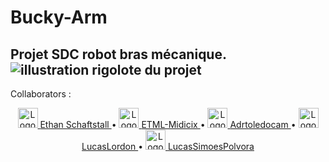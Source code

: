 # Bucky-Arm
Projet SDC robot bras mécanique. <br>
<img alt="illustration rigolote du projet" src="https://github.com/ethanschafstall/Bucky-Arm/assets/119678382/19a6d091-b59c-47a2-bf14-b2af8e2d13e2">
---
Collaborators : <br>
<p align="center">
  <a href="https://github.com/ethanschafstall">
    <img src="https://avatars.githubusercontent.com/u/7724486?v=4" alt="Logo de Ethan Schafstall" width="32">
  </a>
  <a href="https://github.com/ethanschafstall">
    Ethan Schaftstall
  </a> • 
  <a href="https://github.com/ETML-Midicix">
    <img src="https://avatars.githubusercontent.com/u/119678382?v=4" alt="Logo de ETML-Midicix" width="32">
  </a>
  <a href="https://github.com/ETML-Midicix">
    ETML-Midicix
  </a> • 
  <a href="https://github.com/Adrtoledocam">
    <img src="https://avatars.githubusercontent.com/u/129833090?v=4" alt="Logo de Adrtoledocam" width="32">
  </a>
  <a href="https://github.com/Adrtoledocam">
    Adrtoledocam
  </a> • 
  <a href="https://github.com/LucasLordon">
    <img src="https://avatars.githubusercontent.com/u/122774884?v=4" alt="Logo de LucasLordon" width="32">
  </a>
  <a href="https://github.com/LucasLordon">
    LucasLordon
  </a> • 
  <a href="https://github.com/LucasSimoesPolvora">
    <img src="https://avatars.githubusercontent.com/u/122774951?v=4" alt="Logo de ETML-Midicix" width="32">
  </a>
  <a href="https://github.com/LucasSimoesPolvora">
    LucasSimoesPolvora
  </a>
</p>
